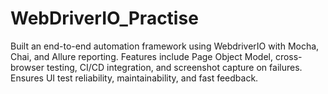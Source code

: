 # WebDriverIO_Practise
Built an end-to-end automation framework using WebdriverIO with Mocha, Chai, and Allure reporting. Features include Page Object Model, cross-browser testing, CI/CD integration, and screenshot capture on failures. Ensures UI test reliability, maintainability, and fast feedback.
